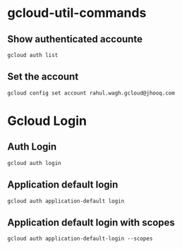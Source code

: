 # gcloud-util-commands

## Show authenticated accounte 
```
gcloud auth list
```

## Set the account 

```
gcloud config set account rahul.wagh.gcloud@jhooq.com
```

# Gcloud Login

## Auth Login
```
gcloud auth login
```

## Application default login
```
gcloud auth application-default login
```

## Application default login with scopes
```
gcloud auth application-default-login --scopes 
```
